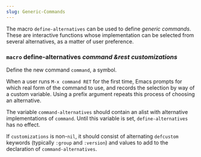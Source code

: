 ```yaml
---
slug: Generic-Commands
---
```


The macro `define-alternatives` can be used to define *generic commands*. These are interactive functions whose implementation can be selected from several alternatives, as a matter of user preference.

### <span className="tag macro">`macro`</span> **define-alternatives** *command \&rest customizations*

Define the new command `command`, a symbol.

When a user runs `M-x command RET` for the first time, Emacs prompts for which real form of the command to use, and records the selection by way of a custom variable. Using a prefix argument repeats this process of choosing an alternative.

The variable `command-alternatives` should contain an alist with alternative implementations of `command`. Until this variable is set, `define-alternatives` has no effect.

If `customizations` is non-`nil`, it should consist of alternating `defcustom` keywords (typically `:group` and `:version`) and values to add to the declaration of `command-alternatives`.
